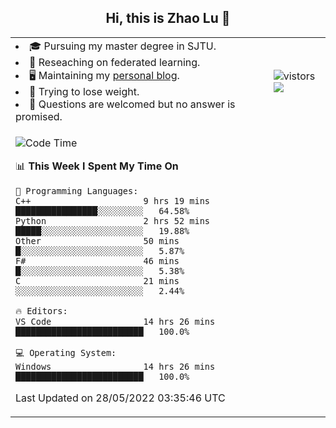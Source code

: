 <h2 align="center"> Hi, this is Zhao Lu 👋</h2>

<table style="overflow:hidden;">
    <tr> 
        <td>
            <li>🎓 Pursuing my master degree in SJTU.</li>
            <li>🌱 Reseaching on federated learning.</li>
            <li>🖥️ Maintaining my <a href="https://ifarewell.xyz">personal blog</a>.</li>
            <li>💪 Trying to lose weight.</li>
            <li>💬 Questions are welcomed but no answer is promised.</li> 
        </td>
        <td>
            <img src="https://visitor-badge.glitch.me/badge?page_id=ifarewell" alt="vistors" />
        <br>
          <img src="https://github-readme-stats.vercel.app/api?username=ifarewell&theme=graywhite&hide=prs,contribs&show_icons=true&hide_border=true&icon_color=CE1D2D&text_color=718096&bg_color=ffffff&hide_title=true" />
        </td>
    </tr>
    <tr>
        <td colspan="2">
            
<!--START_SECTION:waka-->
![Code Time](http://img.shields.io/badge/Code%20Time-164%20hrs%2050%20mins-blue)

📊 **This Week I Spent My Time On** 

```text
💬 Programming Languages: 
C++                      9 hrs 19 mins       ████████████████░░░░░░░░░   64.58% 
Python                   2 hrs 52 mins       █████░░░░░░░░░░░░░░░░░░░░   19.88% 
Other                    50 mins             █░░░░░░░░░░░░░░░░░░░░░░░░   5.87% 
F#                       46 mins             █░░░░░░░░░░░░░░░░░░░░░░░░   5.38% 
C                        21 mins             ░░░░░░░░░░░░░░░░░░░░░░░░░   2.44%

🔥 Editors: 
VS Code                  14 hrs 26 mins      █████████████████████████   100.0%

💻 Operating System: 
Windows                  14 hrs 26 mins      █████████████████████████   100.0%

```


 Last Updated on 28/05/2022 03:35:46 UTC
<!--END_SECTION:waka-->
            
</td></tr>
</table>


